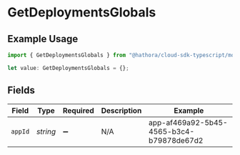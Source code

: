 # GetDeploymentsGlobals

## Example Usage

```typescript
import { GetDeploymentsGlobals } from "@hathora/cloud-sdk-typescript/models/operations";

let value: GetDeploymentsGlobals = {};
```

## Fields

| Field                                    | Type                                     | Required                                 | Description                              | Example                                  |
| ---------------------------------------- | ---------------------------------------- | ---------------------------------------- | ---------------------------------------- | ---------------------------------------- |
| `appId`                                  | *string*                                 | :heavy_minus_sign:                       | N/A                                      | app-af469a92-5b45-4565-b3c4-b79878de67d2 |